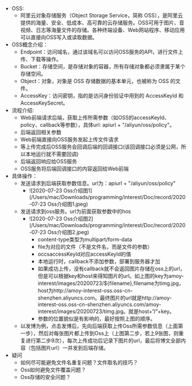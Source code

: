 * OSS:
  * 阿里云对象存储服务（Object Storage Service，简称 OSS），是阿里云提供的海量、安全、低成本、高可靠的云存储服务。OSS可用于图片、音视频、日志等海量文件的存储。各种终端设备、Web网站程序、移动应用可以直接向OSS写入或读取数据。
* OSS概念介绍：
  * Endpoint：访问域名，通过该域名可以访问OSS服务的API，进行文件上传、下载等操作。
  * Bucket：存储空间，是存储对象的容器，所有存储对象都必须隶属于某个存储空间。
  * Object：对象，对象是 OSS 存储数据的基本单元，也被称为 OSS 的文件。
  * AccessKey：访问密钥，指的是访问身份验证中用到的 AccessKeyId 和 AccessKeySecret。
* 流程介绍:
  * Web前端请求后端，获取上传所需参数（如OSS的accessKeyId、policy、callback等参数），具体url: apiurl + "/aliyun/oss/policy"。
  * 后端返回相关参数
  * Web前端直接向OSS服务发起上传文件请求
  * 等上传完成后OSS服务会回调后端的回调接口(该回调接口必须是公网，所以本地运行就不需要回调)
  * 后端返回响应给OSS服务
  * OSS服务将后端回调接口的内容返回给Web前端
* 具体操作：
  * 发送请求到后端获取参数信息。url为：apiurl + "/aliyun/oss/policy"  
    * ![2020-07-23 Oss介绍图1](/Users/mac/Downloads/programming/interest/Doc/record/2020-07-23 Oss介绍图1.jpeg)
  * 发送请求到oss服务。url为前面获取参数中的hos
    * ![2020-07-23 Oss介绍图2](/Users/mac/Downloads/programming/interest/Doc/record/2020-07-23 Oss介绍图2.jpeg)
      * content-type类型为multipart/form-data
      * file为对应的文件（不是文件名，而是文件的参数）
      * occsaccessKeyId对应accessKeyId的值
      * 本地运行时，callback不添加参数，部署到服务器才加
      * 如果成功上传，没有callback就不会返回图片存储在oss上的url，但是可以根据key和host来得知图片的url。如上图的key为amoy-interest/images/20200723/${filename},filename为timg.jpg，host为http://amoy-interest-oss.oss-cn-shenzhen.aliyuncs.com。最终图片的url就是http://amoy-interest-oss.oss-cn-shenzhen.aliyuncs.com/amoy-interest/images/20200723/timg.jpg。就是host+“/”+key。
      * 参数的位置貌似是有影响的，最好按照上图的顺序。
  * 以发博为例，点击发博后，先向后端获取上传Oss所需参数信息（上面第一步），然后对每张图片都上传到Oss上（上图第二步，若上9张图，则重复进行第二步9次），每次上传成功后记录下图片的url，最后将博文全部内容（包括图片url）一并发到后端存储。
* 疑问
  * 如何尽可能避免文件名重复问题？文件取名的技巧？
  * Oss如何避免文件覆盖问题？
  * Oss存储的安全问题？